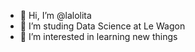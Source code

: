 - 👋 Hi, I’m @lalolita
- 🌱 I’m studing Data Science at Le Wagon
- 👀 I’m interested in learning new things
